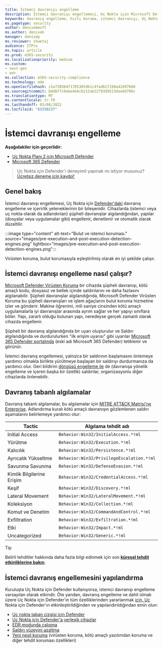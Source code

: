 ```yaml
---
title: İstemci davranışı engelleme
description: İstemci davranışı engellemesi, Uç Nokta için Microsoft Defender'daki davranış engelleme ve içerirlik yeteneklerinin bir kısmıdır
keywords: davranış engelleme, hızlı koruma, istemci davranışı, Uç Nokta için Microsoft Defender
ms.pagetype: security
author: denisebmsft
ms.author: deniseb
manager: dansimp
ms.reviewer: shwetaj
audience: ITPro
ms.topic: article
ms.prod: m365-security
ms.localizationpriority: medium
ms.custom:
- next-gen
- edr
ms.collection: m365-security-compliance
ms.technology: mde
ms.openlocfilehash: c5a738584f1705365db1c4fad61f190a42d97660
ms.sourcegitcommit: bdd6ffc6ebe4e6cb212ab22793d9513dae6d798c
ms.translationtype: MT
ms.contentlocale: tr-TR
ms.lasthandoff: 03/08/2022
ms.locfileid: "63330237"
---
```

# <a name="client-behavioral-blocking"></a>İstemci davranışı engelleme

**Aşağıdakiler için geçerlidir:**
- [Uç Nokta Planı 2 için Microsoft Defender](https://go.microsoft.com/fwlink/p/?linkid=2154037)
- [Microsoft 365 Defender](https://go.microsoft.com/fwlink/?linkid=2118804)

> Uç Nokta için Defender'ı deneyimli yapmak mı istiyor musunuz? [Ücretsiz deneme için kaydol'](https://signup.microsoft.com/create-account/signup?products=7f379fee-c4f9-4278-b0a1-e4c8c2fcdf7e&ru=https://aka.ms/MDEp2OpenTrial?ocid=docs-wdatp-assignaccess-abovefoldlink)

## <a name="overview"></a>Genel bakış

İstemci davranışı engellemesi, Uç Nokta için [Defender'daki](behavioral-blocking-containment.md) davranış engelleme ve içerirlik yeteneklerinin bir bileşenidir. Cihazlarda (istemci veya uç nokta olarak da adlandırılan) şüpheli davranışlar algılandığından, yapılar (dosyalar veya uygulamalar gibi) engellenir, denetlenir ve otomatik olarak düzeltilir.

:::image type="content" alt-text="Bulut ve istemci koruması." source="images/pre-execution-and-post-execution-detection-engines.png" lightbox="images/pre-execution-and-post-execution-detection-engines.png":::

Virüsten koruma, bulut korumasıyla eşleştirilmiş olarak en iyi şekilde çalışır.

## <a name="how-client-behavioral-blocking-works"></a>İstemci davranışı engelleme nasıl çalışır?

[Microsoft Defender Virüsten Koruma](microsoft-defender-antivirus-in-windows-10.md) bir cihazda şüpheli davranışı, kötü amaçlı kodu, dosyasız ve bellek içinde saldırılarını ve daha fazlasını algılanabilir. Şüpheli davranışlar algılandığında, Microsoft Defender Virüsten Koruma bu şüpheli davranışları ve işlem ağaçlarını bulut koruma hizmetine izler ve gönderir. Makine öğrenimi, mili saniye cinsinden kötü amaçlı uygulamalarla iyi davranışlar arasında ayrım sağlar ve her yapıyı sınıflara böler. Yapı, zararlı olduğu bulunan yapı, neredeyse gerçek zamanlı olarak cihazda engellenir.

Şüpheli bir davranış algılandığında bir uyarı oluşturulur ve [](alerts-queue.md) Saldırı algılandığında ve durdurulurken "ilk erişim uyarısı" gibi uyarılar [Microsoft 365 Defender portalında](/microsoft-365/security/defender/microsoft-365-defender) (eski adı Microsoft 365 Defender) tetiklenir ve görünür.

İstemci davranış engellemesi, yalnızca bir saldırının başlamasını önlemeye yardımcı olmakla birlikte yürütmeye başlayan bir saldırıyı durdurmanıza da yardımcı olur. Geri bildirim [döngüsü engelleme ile](feedback-loop-blocking.md) de (davranışa yönelik engelleme ve içeren başka bir özellik) saldırılar, organizasyonlu diğer cihazlarda önlenebilir.

## <a name="behavior-based-detections"></a>Davranış tabanlı algılamalar

Davranış tabanlı algılamalar, bu algılamalar için [MITRE ATT&CK Matrisi'ne Enterprise](https://attack.mitre.org/matrices/enterprise). Adlandırma kuralı kötü amaçlı davranışın gözlemlenen saldırı aşamalarını belirlemeye yardımcı olur:

|Tactic|Algılama tehdit adı|
|---|---|
|Initial Access|`Behavior:Win32/InitialAccess.*!ml`|
|Yürütme|`Behavior:Win32/Execution.*!ml`|
|Kalıcılık|`Behavior:Win32/Persistence.*!ml`|
|Ayrıcalık Yükseltme|`Behavior:Win32/PrivilegeEscalation.*!ml`|
|Savunma Savunma|`Behavior:Win32/DefenseEvasion.*!ml`|
|Kimlik Bilgilerine Erişim|`Behavior:Win32/CredentialAccess.*!ml`|
|Keşif|`Behavior:Win32/Discovery.*!ml`|
|Lateral Movement|`Behavior:Win32/LateralMovement.*!ml`|
|Koleksiyon|`Behavior:Win32/Collection.*!ml`|
|Komut ve Denetim|`Behavior:Win32/CommandAndControl.*!ml`|
|Exfiltration|`Behavior:Win32/Exfiltration.*!ml`|
|Etki|`Behavior:Win32/Impact.*!ml`|
|Uncategorized|`Behavior:Win32/Generic.*!ml`|

> [!TIP]
> Belirli tehditler hakkında daha fazla bilgi edinmek için son **[küresel tehdit etkinliklerine bakın](https://www.microsoft.com/wdsi/threats)**.

## <a name="configuring-client-behavioral-blocking"></a>İstemci davranış engellemesini yapılandırma

Kuruluşta Uç Nokta için Defender kullanıyorsa, istemci davranışı engelleme varsayılan olarak etkindir. Öte yandan, davranış engelleme ve dahil olmak üzere Uç Nokta için Defender'ın tüm özelliklerinden yararlanmak [için, Uç](behavioral-blocking-containment.md) Nokta için Defender'ın etkinleştirildiğinden ve yapılandırıldığından emin olun:

- [Uç nokta taban çizgisi için Defender](configure-machines-security-baseline.md)
- [Uç Nokta için Defender'a yerleşik cihazlar](onboard-configure.md)
- [EDR modunda çalışma](edr-in-block-mode.md)
- [Saldırı yüzeyini azaltma](attack-surface-reduction.md)
- [Yeni nesil koruma](configure-microsoft-defender-antivirus-features.md) (virüsten koruma, kötü amaçlı yazılımdan koruma ve diğer tehdit koruması özellikleri)
